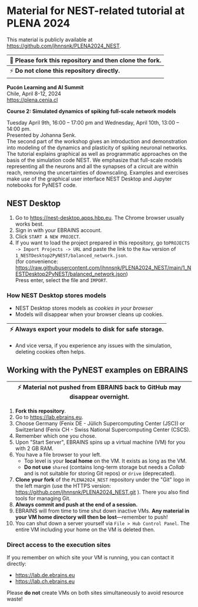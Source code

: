 # Material for NEST-related tutorial at PLENA 2024

This material is publicly available at https://github.com/jhnnsnk/PLENA2024_NEST.

| :memo:  Please fork this repository and then clone the fork. |
| --- |
| :zap:  **Do not clone this repository directly.** |

**Pucón Learning and AI Summit**  
Chile, April 8-12, 2024  
https://plena.cenia.cl

**Course 2: Simulated dynamics of spiking full-scale network models**

Tuesday April 9th, 16:00 – 17:00 pm and Wednesday, April 10th, 13:00 – 14:00 pm.  
Presented by Johanna Senk.  
The second part of the workshop gives an introduction and demonstration into modeling of the dynamics and plasticity of spiking neuronal networks. The tutorial explains graphical as well as programmatic approaches on the basis of the simulation code NEST. We emphasize that full-scale models representing all the neurons and all the synapses of a circuit are within reach, removing the uncertainties of downscaling. Examples and exercises make use of the graphical user interface NEST Desktop and Jupyter notebooks for PyNEST code.

## NEST Desktop

1. Go to https://nest-desktop.apps.hbp.eu. The Chrome browser usually works best.
1. Sign in with your EBRAINS account.
1. Click `START A NEW PROJECT`.
1. If you want to load the project prepared in this repository, go to`PROJECTS -> Import Projects -> URL` and paste the link to the `Raw` version of `1_NESTDesktop2PyNEST/balanced_network.json`.  
   (for convenience: https://raw.githubusercontent.com/jhnnsnk/PLENA2024_NEST/main/1_NESTDesktop2PyNEST/balanced_network.json)  
   Press enter, select the file and `IMPORT`.

### How NEST Desktop stores models

- NEST Desktop stores models as *cookies in your browser*
- Models will disappear when your browser cleans up cookies.

| :zap: Always **export your models** to disk for safe storage. |
|---------------------------------------------------------------|

- And vice versa, if you experience any issues with the simulation, deleting cookies often helps.

## Working with the PyNEST examples on EBRAINS

| :zap:  Material not pushed from EBRAINS back to GitHub may disappear overnight. |
| --- |

1. **Fork this repository**.
1. Go to https://lab.ebrains.eu.
1. Choose Germany (Fenix DE - Jülich Supercomputing Center (JSC)) or Switzerland (Fenix CH - Swiss National Supercomputing Center (CSCS).
1. Remember which one you chose.
1. Upon "Start Server", EBRAINS spins up a virtual machine (VM) for you with 2 GB RAM.
1. You have a file browser to your left.
   - Top level is your **local home** on the VM. It exists as long as the VM.
   - **Do not use** `shared` (contains long-term storage but needs a *Collab* and is not suitable for storing Git repos) or `drive` (deprecated).
1. **Clone your fork** of the `PLENA2024_NEST` repository under the "Git" logo in the left margin (use the HTTPS version: https://github.com/jhnnsnk/PLENA2024_NEST.git ). There you also find tools for managing Git.
1. **Always commit and push at the end of a session.**
1. EBRAINS will from time to time shut down inactive VMs. **Any material in your VM home directory will then be lost**—remember to push!
1. You can shut down a server yourself via `File > Hub Control Panel`. The entire VM including your home on the VM is deleted then.
   
### Direct access to the execution sites

If you remember on which site your VM is running, you can contact it directly:

- https://lab.de.ebrains.eu
- https://lab.ch.ebrains.eu

Please **do not** create VMs on both sites simultaneously to avoid resource waste!

